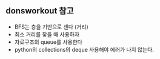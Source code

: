 <h2>donsworkout 참고</h2>

<ul>
<li>BFS는 층을 기반으로 센다 (거리)</li>
<li>최소 거리를 찾을 때 사용하자</li>
<li>자료구조의 queue를 사용한다</li>
<li>python의 collections의 deque 사용해야 에러가 나지 않는다.</li>

</ul>

